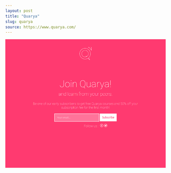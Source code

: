 ```yaml
---
layout: post
title: "Quarya"
slug: quarya
source: https://www.quarya.com/
---
```


<img src="/screenshots/quarya.png">